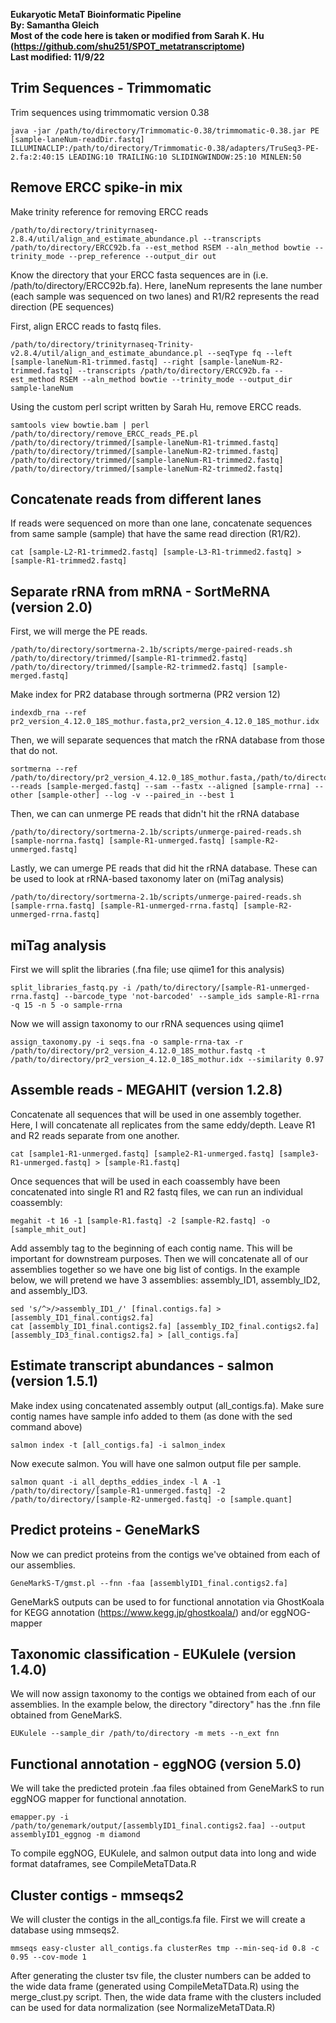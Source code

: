 **Eukaryotic MetaT Bioinformatic Pipeline**  
**By: Samantha Gleich**  
**Most of the code here is taken or modified from Sarah K. Hu (https://github.com/shu251/SPOT_metatranscriptome)**  
**Last modified: 11/9/22**

## Trim Sequences - Trimmomatic
Trim sequences using trimmomatic version 0.38
```
java -jar /path/to/directory/Trimmomatic-0.38/trimmomatic-0.38.jar PE [sample-laneNum-readDir.fastq] ILLUMINACLIP:/path/to/directory/Trimmomatic-0.38/adapters/TruSeq3-PE-2.fa:2:40:15 LEADING:10 TRAILING:10 SLIDINGWINDOW:25:10 MINLEN:50
```
## Remove ERCC spike-in mix
Make trinity reference for removing ERCC reads
```
/path/to/directory/trinityrnaseq-2.8.4/util/align_and_estimate_abundance.pl --transcripts /path/to/directory/ERCC92b.fa --est_method RSEM --aln_method bowtie --trinity_mode --prep_reference --output_dir out
```
Know the directory that your ERCC fasta sequences are in (i.e. /path/to/directory/ERCC92b.fa). Here, laneNum represents the lane number (each sample was sequenced on two lanes) and R1/R2 represents the read direction (PE sequences)  

First, align ERCC reads to fastq files.
```
/path/to/directory/trinityrnaseq-Trinity-v2.8.4/util/align_and_estimate_abundance.pl --seqType fq --left [sample-laneNum-R1-trimmed.fastq] --right [sample-laneNum-R2-trimmed.fastq] --transcripts /path/to/directory/ERCC92b.fa --est_method RSEM --aln_method bowtie --trinity_mode --output_dir sample-laneNum
```
Using the custom perl script written by Sarah Hu, remove ERCC reads.
```
samtools view bowtie.bam | perl /path/to/directory/remove_ERCC_reads_PE.pl /path/to/directory/trimmed/[sample-laneNum-R1-trimmed.fastq] /path/to/directory/trimmed/[sample-laneNum-R2-trimmed.fastq] /path/to/directory/trimmed/[sample-laneNum-R1-trimmed2.fastq] /path/to/directory/trimmed/[sample-laneNum-R2-trimmed2.fastq]
```
## Concatenate reads from different lanes
If reads were sequenced on more than one lane, concatenate sequences from same sample (sample) that have the same read direction (R1/R2).
```
cat [sample-L2-R1-trimmed2.fastq] [sample-L3-R1-trimmed2.fastq] > [sample-R1-trimmed2.fastq]
```
## Separate rRNA from mRNA - SortMeRNA (version 2.0)
First, we will merge the PE reads.
```
/path/to/directory/sortmerna-2.1b/scripts/merge-paired-reads.sh /path/to/directory/trimmed/[sample-R1-trimmed2.fastq] /path/to/directory/trimmed/[sample-R2-trimmed2.fastq] [sample-merged.fastq]
```
Make index for PR2 database through sortmerna (PR2 version 12)
```
indexdb_rna --ref pr2_version_4.12.0_18S_mothur.fasta,pr2_version_4.12.0_18S_mothur.idx
```

Then, we will separate sequences that match the rRNA database from those that do not.
```
sortmerna --ref /path/to/directory/pr2_version_4.12.0_18S_mothur.fasta,/path/to/directory/pr2_version_4.12.0_18S_mothur.idx --reads [sample-merged.fastq] --sam --fastx --aligned [sample-rrna] --other [sample-other] --log -v --paired_in --best 1
```
Then, we can can unmerge PE reads that didn't hit the rRNA database
```
/path/to/directory/sortmerna-2.1b/scripts/unmerge-paired-reads.sh [sample-norrna.fastq] [sample-R1-unmerged.fastq] [sample-R2-unmerged.fastq]
```
Lastly, we can umerge PE reads that did hit the rRNA database. These can be used to look at rRNA-based taxonomy later on (miTag analysis)
```
/path/to/directory/sortmerna-2.1b/scripts/unmerge-paired-reads.sh [sample-rrna.fastq] [sample-R1-unmerged-rrna.fastq] [sample-R2-unmerged-rrna.fastq]
```
## miTag analysis
First we will split the libraries (.fna file; use qiime1 for this analysis)
```
split_libraries_fastq.py -i /path/to/directory/[sample-R1-unmerged-rrna.fastq] --barcode_type 'not-barcoded' --sample_ids sample-R1-rrna -q 15 -n 5 -o sample-rrna
```
Now we will assign taxonomy to our rRNA sequences using qiime1
```
assign_taxonomy.py -i seqs.fna -o sample-rrna-tax -r /path/to/directory/pr2_version_4.12.0_18S_mothur.fastq -t /path/to/directory/pr2_version_4.12.0_18S_mothur.idx --similarity 0.97
```

## Assemble reads - MEGAHIT (version 1.2.8)
Concatenate all sequences that will be used in one assembly together. Here, I will concatenate all replicates from the same eddy/depth. Leave R1 and R2 reads separate from one another.
```
cat [sample1-R1-unmerged.fastq] [sample2-R1-unmerged.fastq] [sample3-R1-unmerged.fastq] > [sample-R1.fastq]
```
Once sequences that will be used in each coassembly have been concatenated into single R1 and R2 fastq files, we can run an individual coassembly: 
```
megahit -t 16 -1 [sample-R1.fastq] -2 [sample-R2.fastq] -o [sample_mhit_out]
```
Add assembly tag to the beginning of each contig name. This will be important for downstream purposes. Then we will concatenate all of our assemblies together so we have one big list of contigs. In the example below, we will pretend we have 3 assemblies: assembly_ID1, assembly_ID2, and assembly_ID3.
```
sed 's/^>/>assembly_ID1_/' [final.contigs.fa] > [assembly_ID1_final.contigs2.fa]
cat [assembly_ID1_final.contigs2.fa] [assembly_ID2_final.contigs2.fa] [assembly_ID3_final.contigs2.fa] > [all_contigs.fa]
```
## Estimate transcript abundances - salmon (version 1.5.1)
Make index using concatenated assembly output (all_contigs.fa). Make sure contig names have sample info added to them (as done with the sed command above)
```
salmon index -t [all_contigs.fa] -i salmon_index
```
Now execute salmon. You will have one salmon output file per sample. 
```
salmon quant -i all_depths_eddies_index -l A -1 /path/to/directory/[sample-R1-unmerged.fastq] -2 /path/to/directory/[sample-R2-unmerged.fastq] -o [sample.quant]
```
## Predict proteins - GeneMarkS
Now we can predict proteins from the contigs we've obtained from each of our assemblies. 
```
GeneMarkS-T/gmst.pl --fnn -faa [assemblyID1_final.contigs2.fa]
```
GeneMarkS outputs can be used to for functional annotation via GhostKoala for KEGG annotation (https://www.kegg.jp/ghostkoala/) and/or eggNOG-mapper 

## Taxonomic classification - EUKulele (version 1.4.0)
We will now assign taxonomy to the contigs we obtained from each of our assemblies. In the example below, the directory "directory" has the .fnn file obtained from GeneMarkS.
```
EUKulele --sample_dir /path/to/directory -m mets --n_ext fnn
```
## Functional annotation - eggNOG (version 5.0)
We will take the predicted protein .faa files obtained from GeneMarkS to run eggNOG mapper for functional annotation. 
```
emapper.py -i /path/to/genemark/output/[assemblyID1_final.contigs2.faa] --output assemblyID1_eggnog -m diamond
```
To compile eggNOG, EUKulele, and salmon output data into long and wide format dataframes, see CompileMetaTData.R

## Cluster contigs - mmseqs2
We will cluster the contigs in the all_contigs.fa file. First we will create a database using mmseqs2.
```
mmseqs easy-cluster all_contigs.fa clusterRes tmp --min-seq-id 0.8 -c 0.95 --cov-mode 1 
```
After generating the cluster tsv file, the cluster numbers can be added to the wide data frame (generated using CompileMetaTData.R) using the merge_clust.py script. Then, the wide data frame with the clusters included can be used for data normalization (see NormalizeMetaTData.R)
